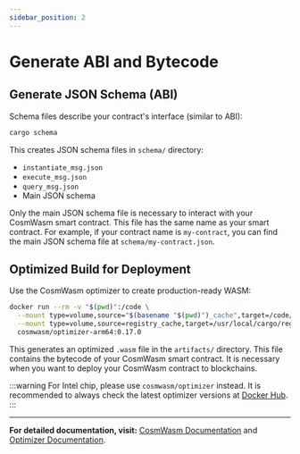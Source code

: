 ```yaml
---
sidebar_position: 2
---
```


# Generate ABI and Bytecode

## Generate JSON Schema (ABI)

Schema files describe your contract's interface (similar to ABI):

```bash
cargo schema
```

This creates JSON schema files in `schema/` directory:

- `instantiate_msg.json`
- `execute_msg.json`
- `query_msg.json`
- Main JSON schema

Only the main JSON schema file is necessary to interact with your CosmWasm smart contract. This file has the same name as your smart contract. For example, if your contract name is `my-contract`, you can find the main JSON schema file at `schema/my-contract.json`.

## Optimized Build for Deployment

Use the CosmWasm optimizer to create production-ready WASM:

```bash
docker run --rm -v "$(pwd)":/code \
  --mount type=volume,source="$(basename "$(pwd)")_cache",target=/code/target \
  --mount type=volume,source=registry_cache,target=/usr/local/cargo/registry \
  cosmwasm/optimizer-arm64:0.17.0
```

This generates an optimized `.wasm` file in the `artifacts/` directory. This file contains the bytecode of your CosmWasm smart contract. It is necessary when you want to deploy your CosmWasm contract to blockchains.

:::warning
For Intel chip, please use `cosmwasm/optimizer` instead. It is recommended to always check the latest optimizer versions at [Docker Hub](https://hub.docker.com/r/cosmwasm/optimizer-arm64).
:::

---

**For detailed documentation, visit:** [CosmWasm Documentation](https://docs.cosmwasm.com) and [Optimizer Documentation](https://github.com/CosmWasm/optimizer).
